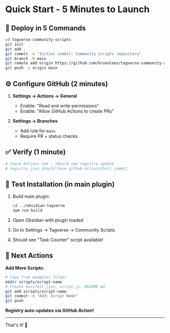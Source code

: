 # Quick Start - 5 Minutes to Launch

## 🚀 Deploy in 5 Commands

```bash
cd tagverse-community-scripts
git init
git add .
git commit -m "Initial commit: Community scripts repository"
git branch -M main
git remote add origin https://github.com/brunoleos/tagverse-community-scripts.git
git push -u origin main
```

## ⚙️ Configure GitHub (2 minutes)

1. **Settings → Actions → General**
   - Enable: "Read and write permissions"
   - Enable: "Allow GitHub Actions to create PRs"

2. **Settings → Branches**
   - Add rule for `main`
   - Require PR + status checks

## ✅ Verify (1 minute)

```bash
# Check Actions tab - should see registry update
# registry.json should have github-actions[bot] commit
```

## 📝 Test Installation (in main plugin)

1. Build main plugin:
   ```bash
   cd ../obsidian-tagverse
   npm run build
   ```

2. Open Obsidian with plugin loaded

3. Go to Settings → Tagverse → Community Scripts

4. Should see "Task Counter" script available!

## 🎯 Next Actions

**Add More Scripts:**
```bash
# Copy from examples folder
mkdir scripts/script-name
# Create manifest.json, script.js, README.md
git add scripts/script-name
git commit -m "Add: Script Name"
git push
```

**Registry auto-updates via GitHub Action!**

---

That's it! 🎉